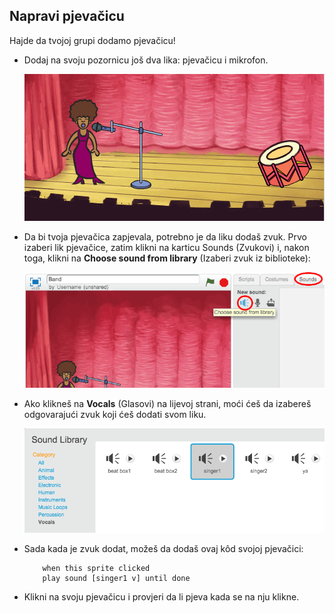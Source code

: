 ## Napravi pjevačicu

Hajde da tvojoj grupi dodamo pjevačicu!

+ Dodaj na svoju pozornicu još dva lika: pjevačicu i mikrofon.
    
    ![snimak ekrana](images/band-singer-mic.png)

+ Da bi tvoja pjevačica zapjevala, potrebno je da liku dodaš zvuk. Prvo izaberi lik pjevačice, zatim klikni na karticu Sounds (Zvukovi) i, nakon toga, klikni na **Choose sound from library** (Izaberi zvuk iz biblioteke):
    
    ![snimak ekrana](images/band-import-sound.png)

+ Ako klikneš na **Vocals** (Glasovi) na lijevoj strani, moći ćeš da izabereš odgovarajući zvuk koji ćeš dodati svom liku.
    
    ![snimak ekrana](images/band-choose-sound.png)

+ Sada kada je zvuk dodat, možeš da dodaš ovaj kôd svojoj pjevačici:
    
    ```blocks
        when this sprite clicked
        play sound [singer1 v] until done
    ```

+ Klikni na svoju pjevačicu i provjeri da li pjeva kada se na nju klikne.